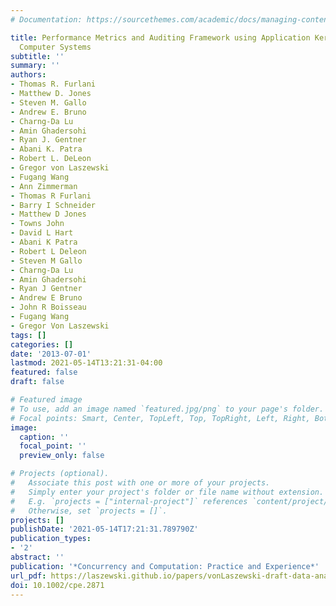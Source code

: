 ```yaml
---
# Documentation: https://sourcethemes.com/academic/docs/managing-content/

title: Performance Metrics and Auditing Framework using Application Kernels for High-performance
  Computer Systems
subtitle: ''
summary: ''
authors:
- Thomas R. Furlani
- Matthew D. Jones
- Steven M. Gallo
- Andrew E. Bruno
- Charng-Da Lu
- Amin Ghadersohi
- Ryan J. Gentner
- Abani K. Patra
- Robert L. DeLeon
- Gregor von Laszewski
- Fugang Wang
- Ann Zimmerman
- Thomas R Furlani
- Barry I Schneider
- Matthew D Jones
- Towns John
- David L Hart
- Abani K Patra
- Robert L Deleon
- Steven M Gallo
- Charng-Da Lu
- Amin Ghadersohi
- Ryan J Gentner
- Andrew E Bruno
- John R Boisseau
- Fugang Wang
- Gregor Von Laszewski
tags: []
categories: []
date: '2013-07-01'
lastmod: 2021-05-14T13:21:31-04:00
featured: false
draft: false

# Featured image
# To use, add an image named `featured.jpg/png` to your page's folder.
# Focal points: Smart, Center, TopLeft, Top, TopRight, Left, Right, BottomLeft, Bottom, BottomRight.
image:
  caption: ''
  focal_point: ''
  preview_only: false

# Projects (optional).
#   Associate this post with one or more of your projects.
#   Simply enter your project's folder or file name without extension.
#   E.g. `projects = ["internal-project"]` references `content/project/deep-learning/index.md`.
#   Otherwise, set `projects = []`.
projects: []
publishDate: '2021-05-14T17:21:31.789790Z'
publication_types:
- '2'
abstract: ''
publication: '*Concurrency and Computation: Practice and Experience*'
url_pdf: https://laszewski.github.io/papers/vonLaszewski-draft-data-analytics-planing.pdf
doi: 10.1002/cpe.2871
---
```


